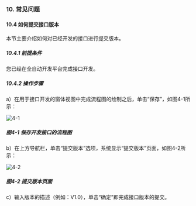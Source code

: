 ### 10. 常见问题

#### 10.4 如何提交接口版本

本节主要介绍如何对已经开发的接口进行提交版本。

##### 10.4.1 前提条件

您已经在全自动开发平台完成接口开发。

##### 10.4.2 操作步骤

a）在用于接口开发的窗体视图中完成流程图的绘制之后，单击“保存”，如图4-1所示：

![4-1](https://www.feisuanyz.com/fsimage/ks-image/ks_12-1_img.png)

##### 图4-1 保存开发接口的流程图

b）在上方导航栏，单击“提交版本”选项，系统显示“提交版本”页面，如图4-2所示：

![4-2](https://www.feisuanyz.com/fsimage/ks-image/ks_12-2_img.png)

##### 图4-2 提交版本页面

c）输入版本的描述（例如：V1.0），单击“确定”即完成接口版本的提交。
